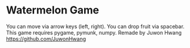 # Watermelon Game
You can move via arrow keys (left, right).
You can drop fruit via spacebar.
This game requires pygame, pymunk, numpy.
Remade by Juwon Hwang https://github.com/JuwonHwang